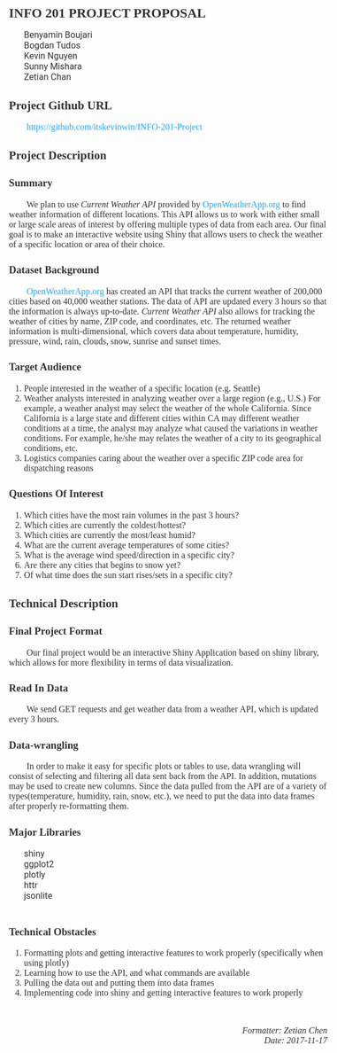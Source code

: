 <style>
	body {
		color: #333;
		font-family: "Times", sans-serif;
		font-size: 12pt;
	}
	h1 {
		font-size: 18pt;
	}
	h2 {
		font-size: 16pt;
	}
	a {
		text-decoration: none;
		color: rgb(28, 164, 252);
	}
	p {
		text-indent: 2em;
	}
	ul > li {
		font-family: "Roboto", serif;
	}
	ul {
		list-style-type: none;
	}
	.right {
		margin-top: 50px;
		text-align: right;
	}
	.right, .it {
		font-style: italic;
	}
</style>

<body>

<h1>INFO 201 PROJECT PROPOSAL</h1>

<ul>
<li>Benyamin Boujari</li>
<li>Bogdan Tudos</li>
<li>Kevin Nguyen</li>
<li>Sunny Mishara</li>
<li>Zetian Chan</li>
</ul>

<h2>Project Github URL</h2>

<a>https://github.com/itskevinwin/INFO-201-Project</a>

<h2>Project Description</h2>

<h3>Summary</h3>

<p>
We plan to use <span class="it">Current Weather API</span> provided by <a href="http://openweathermap.org/">OpenWeatherApp.org</a> to find weather information of different locations. This API allows us to work with either small or large scale areas of interest by offering multiple types of data from each area. Our final goal is to make an interactive website using Shiny that allows users to check the weather of a specific location or area of their choice.
</p>

<h3>Dataset Background</h3>

<p>
<a href="http://openweathermap.org/">OpenWeatherApp.org</a> has created an API that tracks the current weather of 200,000 cities based on 40,000 weather stations. The data of API are updated every 3 hours so that the information is always up-to-date. <span class="it">Current Weather API</span> also allows for tracking the weather of cities by name, ZIP code, and coordinates, etc. The returned weather information is multi-dimensional, which covers data about temperature, humidity, pressure, wind, rain, clouds, snow, sunrise and sunset times.
</p>

<h3>Target Audience</h3>

<ol>
<li>
People interested in the weather of a specific location (e.g. Seattle)
</li>
<li>
Weather analysts interested in analyzing weather over a large region (e.g., U.S.)
For example, a weather analyst may select the weather of the whole California. Since California is a large state and different cities within CA may different weather conditions at a time, the analyst may analyze what caused the variations in weather conditions. For example, he/she may relates the weather of a city to its geographical conditions, etc.
</li>
<li>Logistics companies caring about the weather over a specific ZIP code area for dispatching reasons</li>
</ol>

<h3>Questions Of Interest</h3>
<ol>
<li>
Which cities have the most rain volumes in the past 3 hours?
</li>
<li>
Which cities are currently the coldest/hottest?
</li>
<li>
Which cities are currently the most/least humid?
</li>
<li>
What are the current average temperatures of some cities?
</li>
<li>
What is the average wind speed/direction in a specific city?
</li>
<li>
Are there any cities that begins to snow yet?
</li>
<li>
Of what time does the sun start rises/sets in a specific city?
</li>
</ol>

<h2>Technical Description</h2>

<h3>Final Project Format</h3>

<p>
Our final project would be an interactive Shiny Application based on shiny library, which allows for more flexibility in terms of data visualization.
</p>

<h3>Read In Data</h3>

We send GET requests and get weather data from a weather API, which is updated every 3 hours.


<h3>Data-wrangling</h3>

In order to make it easy for specific plots or tables to use, data wrangling will consist of selecting and filtering all data sent back from the API. In addition, mutations may be used to create new columns. Since the data pulled from the API are of a variety of types(temperature, humidity, rain, snow, etc.), we need to put the data into data frames after properly re-formatting them.


<h3>Major Libraries</h3>
<ul>
<li>shiny</li>
<li>ggplot2</li>
<li>plotly</li>
<li>httr</li>
<li>jsonlite</li> </ul>

<h3>Technical Obstacles</h3>

<ol>
<li>
Formatting plots and getting interactive features to work properly (specifically when using plotly)
</li>
<li>
Learning how to use the API, and what commands are available
</li>
<li>
Pulling the data out and putting them into data frames
</li>
<li>
Implementing code into shiny and getting interactive features to work properly
</li>
</ol>


<p class="right">
Formatter: Zetian Chen<br/>
Date:  2017-11-17
</p>
</body>
